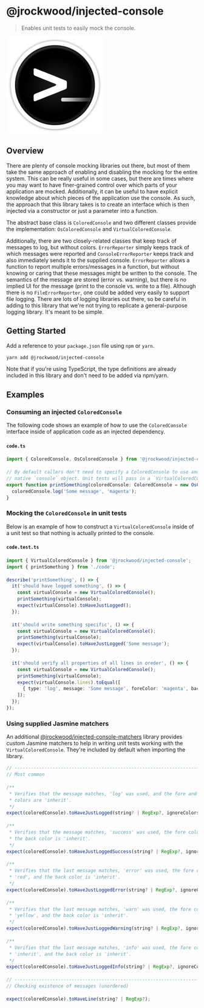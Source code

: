 # @jrockwood/injected-console

> Enables unit tests to easily mock the console.

![injected-console icon](./docs/images/injected-console-256.png)

## Overview

There are plenty of console mocking libraries out there, but most of them take the same approach of
enabling and disabling the mocking for the entire system. This can be really useful in some cases,
but there are times where you may want to have finer-grained control over which parts of your
application are mocked. Additionally, it can be useful to have explicit knowledge about which pieces
of the application use the console. As such, the approach that this library takes is to create an
interface which is then injected via a constructor or just a parameter into a function.

The abstract base class is `ColoredConsole` and two different classes provide the implementation:
`OsColoredConsole` and `VirtualColoredConsole`.

Additionally, there are two closely-related classes that keep track of messages to log, but without
colors. `ErrorReporter` simply keeps track of which messages were reported and
`ConsoleErrorReporter` keeps track and also immediately sends it to the supplied console.
`ErrorReporter` allows a function to report multiple errors/messages in a function, but without
knowing or caring that these messages might be written to the console. The semantics of the message
are stored (error vs. warning), but there is no implied UI for the message (print to the console vs.
write to a file). Although there is no `FileErrorReporter`, one could be added very easily to
support file logging. There are lots of logging libraries out there, so be careful in adding to this
library that we're not trying to replicate a general-purpose logging library. It's meant to be
simple.

## Getting Started

Add a reference to your `package.json` file using `npm` or `yarn`.

```bash
yarn add @jrockwood/injected-console
```

Note that if you're using TypeScript, the type definitions are already included in this library and
don't need to be added via npm/yarn.

## Examples

### Consuming an injected `ColoredConsole`

The following code shows an example of how to use the `ColoredConsole` interface inside of
application code as an injected dependency.

#### `code.ts`

```ts
import { ColoredConsole, OsColoredConsole } from '@jrockwood/injected-console';

// By default callers don't need to specify a ColoredConsole to use and it will just default to the
// native `console` object. Unit tests will pass in a `VirtualColoredConsole` object to use.
export function printSomething(coloredConsole: ColoredConsole = new OsColoredConsole()) {
  coloredConsole.log('Some message', 'magenta');
}
```

### Mocking the `ColoredConsole` in unit tests

Below is an example of how to construct a `VirtualColoredConsole` inside of a unit test so that
nothing is actually printed to the console.

#### `code.test.ts`

```ts
import { VirtualColoredConsole } from '@jrockwood/injected-console';
import { printSomething } from './code';

describe('printSomething', () => {
  it('should have logged something', () => {
    const virtualConsole = new VirtualColoredConsole();
    printSomething(virtualConsole);
    expect(virtualConsole).toHaveJustLogged();
  });

  it('should write something specific', () => {
    const virtualConsole = new VirtualColoredConsole();
    printSomething(virtualConsole);
    expect(virtualConsole).toHaveJustLogged('Some message');
  });

  it('should verify all properties of all lines in oreder', () => {
    const virtualConsole = new VirtualColoredConsole();
    printSomething(virtualConsole);
    expect(virtualConsole.lines).toEqual([
      { type: 'log', message: 'Some message', foreColor: 'magenta', backColor: 'inherit' },
    ]);
  });
});
```

### Using supplied Jasmine matchers

An additional
[@jrockwood/injected-console-matchers](https://www.npmjs.com/package/@jrockwood/injected-console-matchers)
library provides custom Jasmine matchers to help in writing unit tests working with the
`VirtualColoredConsole`. They're included by default when importing the library.

```ts
// -----------------------------------------------------------------------------
// Most common

/**
 * Verifies that the message matches, 'log' was used, and the fore and back
 * colors are 'inherit'.
 */
expect(coloredConsole).toHaveJustLogged(string? | RegExp?, ignoreColors?: boolean);

/**
 * Verifies that the message matches, 'success' was used, the fore color is 'green', and
 * the back color is 'inherit'.
 */
expect(coloredConsole).toHaveJustLoggedSuccess(string? | RegExp?, ignoreColors?: boolean);

/**
 * Verifies that the last message matches, 'error' was used, the fore color is
 * 'red', and the back color is 'inherit'.
 */
expect(coloredConsole).toHaveJustLoggedError(string? | RegExp?, ignoreColors?: boolean);

/**
 * Verifies that the last message matches, 'warn' was used, the fore color is
 * 'yellow', and the back color is 'inherit'.
 */
expect(coloredConsole).toHaveJustLoggedWarning(string? | RegExp?, ignoreColors?: boolean);

/**
 * Verifies that the last message matches, 'info' was used, the fore color is
 * 'inherit', and the back color is 'inherit'.
 */
expect(coloredConsole).toHaveJustLoggedInfo(string? | RegExp?, ignoreColors?: boolean);

// -----------------------------------------------------------------------------
// Checking existence of messages (unordered)

expect(coloredConsole).toHaveLine(string? | RegExp?);
```
